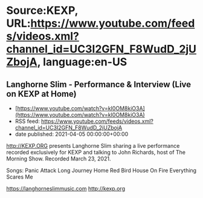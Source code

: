 # Source:KEXP, URL:https://www.youtube.com/feeds/videos.xml?channel_id=UC3I2GFN_F8WudD_2jUZbojA, language:en-US

## Langhorne Slim - Performance & Interview (Live on KEXP at Home)
 - [https://www.youtube.com/watch?v=kI0OM8kiO3A](https://www.youtube.com/watch?v=kI0OM8kiO3A)
 - RSS feed: https://www.youtube.com/feeds/videos.xml?channel_id=UC3I2GFN_F8WudD_2jUZbojA
 - date published: 2021-04-05 00:00:00+00:00

http://KEXP.ORG presents Langhorne Slim sharing a live performance recorded exclusively for KEXP and talking to John Richards, host of The Morning Show.  Recorded March 23, 2021.

Songs:
Panic Attack
Long Journey Home
Red Bird
House On Fire
Everything Scares Me

https://langhorneslimmusic.com
http://kexp.org


